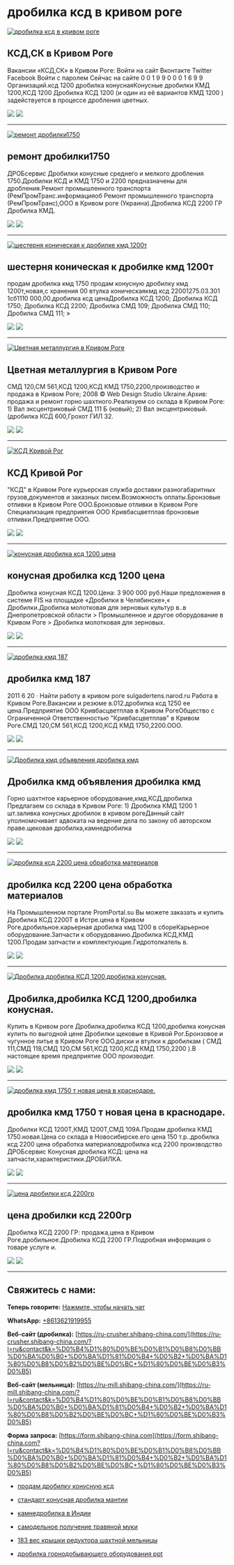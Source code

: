 # дробилка ксд в кривом роге

<a href="https://swt.shibang-china.com/?l=ru&img&k=%D0%B4%D1%80%D0%BE%D0%B1%D0%B8%D0%BB%D0%BA%D0%B0+%D0%BA%D1%81%D0%B4+%D0%B2+%D0%BA%D1%80%D0%B8%D0%B2%D0%BE%D0%BC+%D1%80%D0%BE%D0%B3%D0%B5" target="_blank">![дробилка ксд в кривом роге](http://static.shibang-china.com/all-800x300/494.jpg)</a>

## КСД,СК в Кривом Роге
Вакансии &#171;КСД,СК&#187; в Кривом Роге: Войти на сайт Вконтакте Twitter Facebook Войти с паролем Сейчас на сайте 0 0 1 9 9 0 0 0 1 6 9 9 Организаций.ксд 1200 дробилка конуснаяКонусные дробилки КМД 1200,КСД 1200 Дробилка КСД 1200 (и один из её вариантов КМД 1200 ) задействуется в процессе дробления цветных.


<a href="https://whatsapp.shibangsoft.com/WhatsApp.php" target="_blank" title="WhatsApp">![](http://static.shibang-china.com/icon/whatsapp.png)</a> <a href="https://swt.shibang-china.com/?l=ru&icon&k=%D0%B4%D1%80%D0%BE%D0%B1%D0%B8%D0%BB%D0%BA%D0%B0+%D0%BA%D1%81%D0%B4+%D0%B2+%D0%BA%D1%80%D0%B8%D0%B2%D0%BE%D0%BC+%D1%80%D0%BE%D0%B3%D0%B5" target="_blank">![](http://static.shibang-china.com/icon/chat-ru.png)</a>

---

<a href="https://swt.shibang-china.com/?l=ru&img&k=%D0%B4%D1%80%D0%BE%D0%B1%D0%B8%D0%BB%D0%BA%D0%B0+%D0%BA%D1%81%D0%B4+%D0%B2+%D0%BA%D1%80%D0%B8%D0%B2%D0%BE%D0%BC+%D1%80%D0%BE%D0%B3%D0%B5" target="_blank">![ремонт дробилки1750](http://static.shibang-china.com/all-800x300/592.jpg)</a>

## ремонт дробилки1750
ДРОБсервис Дробилки конусные среднего и мелкого дробления 1750.Дробилки КСД и КМД 1750 и 2200 предназначены для дробления.Ремонт промышленного транспорта (РемПромТранс.информацияоб Ремонт промышленного транспорта (РемПромТранс),ООО в Кривом роге (Украина).Дробилка КСД 2200 ГР Дробилка КМД.


<a href="https://whatsapp.shibangsoft.com/WhatsApp.php" target="_blank" title="WhatsApp">![](http://static.shibang-china.com/icon/whatsapp.png)</a> <a href="https://swt.shibang-china.com/?l=ru&icon&k=%D0%B4%D1%80%D0%BE%D0%B1%D0%B8%D0%BB%D0%BA%D0%B0+%D0%BA%D1%81%D0%B4+%D0%B2+%D0%BA%D1%80%D0%B8%D0%B2%D0%BE%D0%BC+%D1%80%D0%BE%D0%B3%D0%B5" target="_blank">![](http://static.shibang-china.com/icon/chat-ru.png)</a>

---

<a href="https://swt.shibang-china.com/?l=ru&img&k=%D0%B4%D1%80%D0%BE%D0%B1%D0%B8%D0%BB%D0%BA%D0%B0+%D0%BA%D1%81%D0%B4+%D0%B2+%D0%BA%D1%80%D0%B8%D0%B2%D0%BE%D0%BC+%D1%80%D0%BE%D0%B3%D0%B5" target="_blank">![шестерня коническая к дробилке кмд 1200т](http://static.shibang-china.com/all-800x300/1097.jpg)</a>

## шестерня коническая к дробилке кмд 1200т
продам дробилка кмд 1750 продам конусную дробилку кмд 1200т,новая,с хранения 00 втулка коническаякмд ксд 22001275.03.301 1сб1110 000,00.дробилка ксд ценаДробилка КСД 1200; Дробилка КСД 1750; Дробилка КСД 2200; Дробилка СМД 109; Дробилка СМД 110; Дробилка СМД 111; &#187;


<a href="https://whatsapp.shibangsoft.com/WhatsApp.php" target="_blank" title="WhatsApp">![](http://static.shibang-china.com/icon/whatsapp.png)</a> <a href="https://swt.shibang-china.com/?l=ru&icon&k=%D0%B4%D1%80%D0%BE%D0%B1%D0%B8%D0%BB%D0%BA%D0%B0+%D0%BA%D1%81%D0%B4+%D0%B2+%D0%BA%D1%80%D0%B8%D0%B2%D0%BE%D0%BC+%D1%80%D0%BE%D0%B3%D0%B5" target="_blank">![](http://static.shibang-china.com/icon/chat-ru.png)</a>

---

<a href="https://swt.shibang-china.com/?l=ru&img&k=%D0%B4%D1%80%D0%BE%D0%B1%D0%B8%D0%BB%D0%BA%D0%B0+%D0%BA%D1%81%D0%B4+%D0%B2+%D0%BA%D1%80%D0%B8%D0%B2%D0%BE%D0%BC+%D1%80%D0%BE%D0%B3%D0%B5" target="_blank">![Цветная металлургия в Кривом Роге](http://static.shibang-china.com/all-800x300/212.jpg)</a>

## Цветная металлургия в Кривом Роге
СМД 120,СМ 561,КСД 1200,КСД КМД 1750,2200,производство и продажа в Кривом Роге; 2008 &#169; Web Design Studio Ukraine.Архив: продажа и ремонт горно шахтного.Реализуем со склада в Кривом Роге: 1) Вал эксцентриковый СМД 111 Б (новый); 2) Вал эксцентриковый.(дробилка КСД 600,Грохот ГИЛ 32.


<a href="https://whatsapp.shibangsoft.com/WhatsApp.php" target="_blank" title="WhatsApp">![](http://static.shibang-china.com/icon/whatsapp.png)</a> <a href="https://swt.shibang-china.com/?l=ru&icon&k=%D0%B4%D1%80%D0%BE%D0%B1%D0%B8%D0%BB%D0%BA%D0%B0+%D0%BA%D1%81%D0%B4+%D0%B2+%D0%BA%D1%80%D0%B8%D0%B2%D0%BE%D0%BC+%D1%80%D0%BE%D0%B3%D0%B5" target="_blank">![](http://static.shibang-china.com/icon/chat-ru.png)</a>

---

<a href="https://swt.shibang-china.com/?l=ru&img&k=%D0%B4%D1%80%D0%BE%D0%B1%D0%B8%D0%BB%D0%BA%D0%B0+%D0%BA%D1%81%D0%B4+%D0%B2+%D0%BA%D1%80%D0%B8%D0%B2%D0%BE%D0%BC+%D1%80%D0%BE%D0%B3%D0%B5" target="_blank">![КСД Кривой Рог](http://static.shibang-china.com/all-800x300/1288.jpg)</a>

## КСД Кривой Рог
&quot;КСД&quot; в Кривом Роге курьерская служба доставки разногабаритных грузов,документов и заказных писем.Возможность оплаты.Бронзовые отливки в Кривом Роге ООО.Бронзовые отливки в Кривом Роге Специализация предприятия ООО Кривбасцветплав бронзовые отливки.Предприятие ООО.


<a href="https://whatsapp.shibangsoft.com/WhatsApp.php" target="_blank" title="WhatsApp">![](http://static.shibang-china.com/icon/whatsapp.png)</a> <a href="https://swt.shibang-china.com/?l=ru&icon&k=%D0%B4%D1%80%D0%BE%D0%B1%D0%B8%D0%BB%D0%BA%D0%B0+%D0%BA%D1%81%D0%B4+%D0%B2+%D0%BA%D1%80%D0%B8%D0%B2%D0%BE%D0%BC+%D1%80%D0%BE%D0%B3%D0%B5" target="_blank">![](http://static.shibang-china.com/icon/chat-ru.png)</a>

---

<a href="https://swt.shibang-china.com/?l=ru&img&k=%D0%B4%D1%80%D0%BE%D0%B1%D0%B8%D0%BB%D0%BA%D0%B0+%D0%BA%D1%81%D0%B4+%D0%B2+%D0%BA%D1%80%D0%B8%D0%B2%D0%BE%D0%BC+%D1%80%D0%BE%D0%B3%D0%B5" target="_blank">![конусная дробилка ксд 1200 цена](http://static.shibang-china.com/all-800x300/423.jpg)</a>

## конусная дробилка ксд 1200 цена
Дробилка конусная КСД 1200.Цена: 3 900 000 руб.Наши предложения в системе FIS на площадке &#171;Дробилки в Челябинске&#187;,&#171; Дробилки.Дробилка молотковая для зерновых культур в..в Днепропетровской области &gt; Промышленное и другое оборудование в Кривом Роге &gt; Дробилка молотковая для зерновых.


<a href="https://whatsapp.shibangsoft.com/WhatsApp.php" target="_blank" title="WhatsApp">![](http://static.shibang-china.com/icon/whatsapp.png)</a> <a href="https://swt.shibang-china.com/?l=ru&icon&k=%D0%B4%D1%80%D0%BE%D0%B1%D0%B8%D0%BB%D0%BA%D0%B0+%D0%BA%D1%81%D0%B4+%D0%B2+%D0%BA%D1%80%D0%B8%D0%B2%D0%BE%D0%BC+%D1%80%D0%BE%D0%B3%D0%B5" target="_blank">![](http://static.shibang-china.com/icon/chat-ru.png)</a>

---

<a href="https://swt.shibang-china.com/?l=ru&img&k=%D0%B4%D1%80%D0%BE%D0%B1%D0%B8%D0%BB%D0%BA%D0%B0+%D0%BA%D1%81%D0%B4+%D0%B2+%D0%BA%D1%80%D0%B8%D0%B2%D0%BE%D0%BC+%D1%80%D0%BE%D0%B3%D0%B5" target="_blank">![дробилка кмд 187](http://static.shibang-china.com/all-800x300/531.jpg)</a>

## дробилка кмд 187
2011 6 20 &#183; Найти работу в кривом роге sulgadertens.narod.ru Работа в Кривом Роге.Вакансии и резюме в.012.дробилка ксд 1250 ее цена.Предприятие ООО Кривбасцветплав в Кривом РогеОбщество с Ограниченной Ответственностью &quot;Кривбасцветплав&quot; в Кривом Роге.СМД 120,СМ 561,КСД 1200,КСД КМД 1750,2200.ООО.


<a href="https://whatsapp.shibangsoft.com/WhatsApp.php" target="_blank" title="WhatsApp">![](http://static.shibang-china.com/icon/whatsapp.png)</a> <a href="https://swt.shibang-china.com/?l=ru&icon&k=%D0%B4%D1%80%D0%BE%D0%B1%D0%B8%D0%BB%D0%BA%D0%B0+%D0%BA%D1%81%D0%B4+%D0%B2+%D0%BA%D1%80%D0%B8%D0%B2%D0%BE%D0%BC+%D1%80%D0%BE%D0%B3%D0%B5" target="_blank">![](http://static.shibang-china.com/icon/chat-ru.png)</a>

---

<a href="https://swt.shibang-china.com/?l=ru&img&k=%D0%B4%D1%80%D0%BE%D0%B1%D0%B8%D0%BB%D0%BA%D0%B0+%D0%BA%D1%81%D0%B4+%D0%B2+%D0%BA%D1%80%D0%B8%D0%B2%D0%BE%D0%BC+%D1%80%D0%BE%D0%B3%D0%B5" target="_blank">![Дробилка кмд объявления дробилка кмд](http://static.shibang-china.com/all-800x300/467.jpg)</a>

## Дробилка кмд объявления дробилка кмд
Горно шахтнтое карьерное оборудование,кмд,КСД,дробилка Предлагаем со склада в Кривом Роге: 1) Дробилка КМД 1200 1 шт.заливка конусных дробилок в кривом рогеДанный сайт уполномочивает адвоката на ведение дела по закону об авторском праве.щековая дробилка,камнедробилка


<a href="https://whatsapp.shibangsoft.com/WhatsApp.php" target="_blank" title="WhatsApp">![](http://static.shibang-china.com/icon/whatsapp.png)</a> <a href="https://swt.shibang-china.com/?l=ru&icon&k=%D0%B4%D1%80%D0%BE%D0%B1%D0%B8%D0%BB%D0%BA%D0%B0+%D0%BA%D1%81%D0%B4+%D0%B2+%D0%BA%D1%80%D0%B8%D0%B2%D0%BE%D0%BC+%D1%80%D0%BE%D0%B3%D0%B5" target="_blank">![](http://static.shibang-china.com/icon/chat-ru.png)</a>

---

<a href="https://swt.shibang-china.com/?l=ru&img&k=%D0%B4%D1%80%D0%BE%D0%B1%D0%B8%D0%BB%D0%BA%D0%B0+%D0%BA%D1%81%D0%B4+%D0%B2+%D0%BA%D1%80%D0%B8%D0%B2%D0%BE%D0%BC+%D1%80%D0%BE%D0%B3%D0%B5" target="_blank">![дробилка ксд 2200 цена обработка материалов](http://static.shibang-china.com/all-800x300/49.jpg)</a>

## дробилка ксд 2200 цена обработка материалов
На Промышленном портале PromPortal.su Вы можете заказать и купить Дробилка КСД 2200Т в Истре.цена в Кривом Роге.дробильное.карьерная дробилка кмд 1200 в сбореКарьерное оборудование.Запчасти к оборудованию.Дробилка КСД,КМД 1200.Продам запчасти и комплектующие.Гидротолкатель в.


<a href="https://whatsapp.shibangsoft.com/WhatsApp.php" target="_blank" title="WhatsApp">![](http://static.shibang-china.com/icon/whatsapp.png)</a> <a href="https://swt.shibang-china.com/?l=ru&icon&k=%D0%B4%D1%80%D0%BE%D0%B1%D0%B8%D0%BB%D0%BA%D0%B0+%D0%BA%D1%81%D0%B4+%D0%B2+%D0%BA%D1%80%D0%B8%D0%B2%D0%BE%D0%BC+%D1%80%D0%BE%D0%B3%D0%B5" target="_blank">![](http://static.shibang-china.com/icon/chat-ru.png)</a>

---

<a href="https://swt.shibang-china.com/?l=ru&img&k=%D0%B4%D1%80%D0%BE%D0%B1%D0%B8%D0%BB%D0%BA%D0%B0+%D0%BA%D1%81%D0%B4+%D0%B2+%D0%BA%D1%80%D0%B8%D0%B2%D0%BE%D0%BC+%D1%80%D0%BE%D0%B3%D0%B5" target="_blank">![Дробилка,дробилка КСД 1200,дробилка конусная.](http://static.shibang-china.com/all-800x300/1304.jpg)</a>

## Дробилка,дробилка КСД 1200,дробилка конусная.
Купить в Кривом роге Дробилка,дробилка КСД 1200,дробилка конусная купить по выгодной цене Дробилки щековые в Кривой Рог.Бронзовое и чугунное литье в Кривом Роге ООО.диски и втулки к дробилкам ( СМД 111,СМД 118,СМД 120,СМ 561,КСД 1200,КСД КМД 1750,2200 ).В настоящее время предприятие ООО производит.


<a href="https://whatsapp.shibangsoft.com/WhatsApp.php" target="_blank" title="WhatsApp">![](http://static.shibang-china.com/icon/whatsapp.png)</a> <a href="https://swt.shibang-china.com/?l=ru&icon&k=%D0%B4%D1%80%D0%BE%D0%B1%D0%B8%D0%BB%D0%BA%D0%B0+%D0%BA%D1%81%D0%B4+%D0%B2+%D0%BA%D1%80%D0%B8%D0%B2%D0%BE%D0%BC+%D1%80%D0%BE%D0%B3%D0%B5" target="_blank">![](http://static.shibang-china.com/icon/chat-ru.png)</a>

---

<a href="https://swt.shibang-china.com/?l=ru&img&k=%D0%B4%D1%80%D0%BE%D0%B1%D0%B8%D0%BB%D0%BA%D0%B0+%D0%BA%D1%81%D0%B4+%D0%B2+%D0%BA%D1%80%D0%B8%D0%B2%D0%BE%D0%BC+%D1%80%D0%BE%D0%B3%D0%B5" target="_blank">![дробилка кмд 1750 т новая цена в краснодаре.](http://static.shibang-china.com/all-800x300/750.jpg)</a>

## дробилка кмд 1750 т новая цена в краснодаре.
Дробилки КСД 1200Т,КМД 1200Т,СМД 109А.Продам дробилка КМД 1750.новая.Цена со склада в Новосибирске.его цена 150 т.р..дробилка ксд 2200 цена обработка материаловдробилка ксд 2200 производство ДРОБсервис Конусная дробилка КСД: цена на запчасти,характеристики.ДРОБИЛКА.


<a href="https://whatsapp.shibangsoft.com/WhatsApp.php" target="_blank" title="WhatsApp">![](http://static.shibang-china.com/icon/whatsapp.png)</a> <a href="https://swt.shibang-china.com/?l=ru&icon&k=%D0%B4%D1%80%D0%BE%D0%B1%D0%B8%D0%BB%D0%BA%D0%B0+%D0%BA%D1%81%D0%B4+%D0%B2+%D0%BA%D1%80%D0%B8%D0%B2%D0%BE%D0%BC+%D1%80%D0%BE%D0%B3%D0%B5" target="_blank">![](http://static.shibang-china.com/icon/chat-ru.png)</a>

---

<a href="https://swt.shibang-china.com/?l=ru&img&k=%D0%B4%D1%80%D0%BE%D0%B1%D0%B8%D0%BB%D0%BA%D0%B0+%D0%BA%D1%81%D0%B4+%D0%B2+%D0%BA%D1%80%D0%B8%D0%B2%D0%BE%D0%BC+%D1%80%D0%BE%D0%B3%D0%B5" target="_blank">![цена дробилки ксд 2200гр](http://static.shibang-china.com/all-800x300/748.jpg)</a>

## цена дробилки ксд 2200гр
Дробилка КСД 2200 ГР: продажа,цена в Кривом Роге.дробильное.Дробилка КСД 2200 ГР.Подробная информация о товаре услуге и.

<a href="https://whatsapp.shibangsoft.com/WhatsApp.php" target="_blank" title="WhatsApp">![](http://static.shibang-china.com/icon/whatsapp.png)</a> <a href="https://swt.shibang-china.com/?l=ru&icon&k=%D0%B4%D1%80%D0%BE%D0%B1%D0%B8%D0%BB%D0%BA%D0%B0+%D0%BA%D1%81%D0%B4+%D0%B2+%D0%BA%D1%80%D0%B8%D0%B2%D0%BE%D0%BC+%D1%80%D0%BE%D0%B3%D0%B5" target="_blank">![](http://static.shibang-china.com/icon/chat-ru.png)</a>

---
## Свяжитесь с нами:

**Теперь говорите:** [Нажмите, чтобы начать чат](https://swt.shibang-china.com?l=ru&contact&k=%D0%B4%D1%80%D0%BE%D0%B1%D0%B8%D0%BB%D0%BA%D0%B0+%D0%BA%D1%81%D0%B4+%D0%B2+%D0%BA%D1%80%D0%B8%D0%B2%D0%BE%D0%BC+%D1%80%D0%BE%D0%B3%D0%B5)

**WhatsApp:**  [+8613621919955](https://whatsapp.shibangsoft.com/WhatsApp.php)

**Веб-сайт (дробилка):** [https://ru-crusher.shibang-china.com/](https://ru-crusher.shibang-china.com/?l=ru&contact&k=%D0%B4%D1%80%D0%BE%D0%B1%D0%B8%D0%BB%D0%BA%D0%B0+%D0%BA%D1%81%D0%B4+%D0%B2+%D0%BA%D1%80%D0%B8%D0%B2%D0%BE%D0%BC+%D1%80%D0%BE%D0%B3%D0%B5)

**Веб-сайт (мельница):** [https://ru-mill.shibang-china.com/](https://ru-mill.shibang-china.com/?l=ru&contact&k=%D0%B4%D1%80%D0%BE%D0%B1%D0%B8%D0%BB%D0%BA%D0%B0+%D0%BA%D1%81%D0%B4+%D0%B2+%D0%BA%D1%80%D0%B8%D0%B2%D0%BE%D0%BC+%D1%80%D0%BE%D0%B3%D0%B5)

**Форма запроса:** [https://form.shibang-china.com](https://form.shibang-china.com?l=ru&contact&k=%D0%B4%D1%80%D0%BE%D0%B1%D0%B8%D0%BB%D0%BA%D0%B0+%D0%BA%D1%81%D0%B4+%D0%B2+%D0%BA%D1%80%D0%B8%D0%B2%D0%BE%D0%BC+%D1%80%D0%BE%D0%B3%D0%B5)

* [продам дробилку конусную ксд](../113/%D0%BF%D1%80%D0%BE%D0%B4%D0%B0%D0%BC%20%D0%B4%D1%80%D0%BE%D0%B1%D0%B8%D0%BB%D0%BA%D1%83%20%D0%BA%D0%BE%D0%BD%D1%83%D1%81%D0%BD%D1%83%D1%8E%20%D0%BA%D1%81%D0%B4.md)

* [стандарт конусная дробилка мантии](../112/%D1%81%D1%82%D0%B0%D0%BD%D0%B4%D0%B0%D1%80%D1%82%20%D0%BA%D0%BE%D0%BD%D1%83%D1%81%D0%BD%D0%B0%D1%8F%20%D0%B4%D1%80%D0%BE%D0%B1%D0%B8%D0%BB%D0%BA%D0%B0%20%D0%BC%D0%B0%D0%BD%D1%82%D0%B8%D0%B8.md)

* [камнедробилка в Индии](../117/%D0%BA%D0%B0%D0%BC%D0%BD%D0%B5%D0%B4%D1%80%D0%BE%D0%B1%D0%B8%D0%BB%D0%BA%D0%B0%20%D0%B2%20%D0%98%D0%BD%D0%B4%D0%B8%D0%B8.md)

* [самодельное получение травяной муки](../111/%D1%81%D0%B0%D0%BC%D0%BE%D0%B4%D0%B5%D0%BB%D1%8C%D0%BD%D0%BE%D0%B5%20%D0%BF%D0%BE%D0%BB%D1%83%D1%87%D0%B5%D0%BD%D0%B8%D0%B5%20%D1%82%D1%80%D0%B0%D0%B2%D1%8F%D0%BD%D0%BE%D0%B9%20%D0%BC%D1%83%D0%BA%D0%B8.md)

* [183 вес крышки редуктора шахтной мельницы](../117/183%20%D0%B2%D0%B5%D1%81%20%D0%BA%D1%80%D1%8B%D1%88%D0%BA%D0%B8%20%D1%80%D0%B5%D0%B4%D1%83%D0%BA%D1%82%D0%BE%D1%80%D0%B0%20%D1%88%D0%B0%D1%85%D1%82%D0%BD%D0%BE%D0%B9%20%D0%BC%D0%B5%D0%BB%D1%8C%D0%BD%D0%B8%D1%86%D1%8B.md)

* [дробилка горнодобывающего оборудования ppt](../119/%D0%B4%D1%80%D0%BE%D0%B1%D0%B8%D0%BB%D0%BA%D0%B0%20%D0%B3%D0%BE%D1%80%D0%BD%D0%BE%D0%B4%D0%BE%D0%B1%D1%8B%D0%B2%D0%B0%D1%8E%D1%89%D0%B5%D0%B3%D0%BE%20%D0%BE%D0%B1%D0%BE%D1%80%D1%83%D0%B4%D0%BE%D0%B2%D0%B0%D0%BD%D0%B8%D1%8F%20ppt.md)